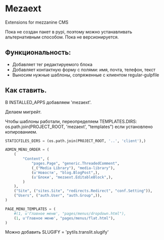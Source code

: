 # Mezaext

Extensions for mezzanine CMS

Пока не создан пакет в pypi, поэтому можно устанавливать альтернативным способом.
Пока не версионируется.

## Функциональность:

 * Добавляет тег редактируемого блока
 * Добавляет контактную форму с полями: имя, почта, телефон, текст
 * Выносим нужные шаблоны, сопряженные с клиентом regular-gulpfile

## Как ставить.

В INSTALLED_APPS добавляем 'mezaext'.

Делаем мигрейт.

Чтобы шаблоны работали, переопределяем TEMPLATES.DIRS: os.path.join(PROJECT_ROOT, 'mezaext', "templates") если установлено копированием.

```python
STATICFILES_DIRS = (os.path.join(PROJECT_ROOT, '..', 'client'),)

ADMIN_MENU_ORDER = (
    (
        "Content", (
            "pages.Page", "generic.ThreadedComment",
            (_("Media Library"), "media-library"),
            (u'Новости', "blog.BlogPost",),
            (u'Блоки', "mezaext.EditableBlock",),
        )
    ),
    ("Site", ("sites.Site", "redirects.Redirect", "conf.Setting")),
    ("Users", ("auth.User", "auth.Group",)),
)

PAGE_MENU_TEMPLATES = (
    #(1, u'Главное меню', "pages/menus/dropdown.html"),
    (1, u'Главное меню', "pages/menus/flat.html"),
)
```

Можно добавить SLUGIFY = 'pytils.translit.slugify'
